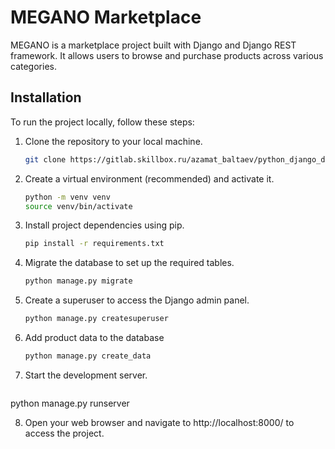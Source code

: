 # MEGANO Marketplace

MEGANO is a marketplace project built with Django and Django REST framework. 
It allows users to browse and purchase products across various categories.

## Installation

To run the project locally, follow these steps:

1. Clone the repository to your local machine.

    ```bash
    git clone https://gitlab.skillbox.ru/azamat_baltaev/python_django_diploma.git

2. Create a virtual environment (recommended) and activate it.

    ```bash
    python -m venv venv
    source venv/bin/activate

3. Install project dependencies using pip.

    ```bash
    pip install -r requirements.txt

4. Migrate the database to set up the required tables.

    ```bash
    python manage.py migrate

5. Create a superuser to access the Django admin panel.

    ```bash
    python manage.py createsuperuser

6. Add product data to the database

    ```bash
    python manage.py create_data

7. Start the development server.

    ```bash
python manage.py runserver

8. Open your web browser and navigate to http://localhost:8000/ to access the project.

